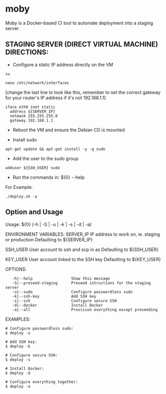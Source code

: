 # moby
Moby is a Docker-based CI tool to automate deployment into a staging server.

## STAGING SERVER (DIRECT VIRTUAL MACHINE) DIRECTIONS:

- Configure a static IP address directly on the VM

```
su
```

<enter password>

```
nano /etc/network/interfaces
```

[change the last line to look like this, remember to set the correct gateway for your router's IP address if it's not 192.168.1.1]

```
iface eth0 inet static
  address ${SERVER_IP}
  netmask 255.255.255.0
  gateway 192.168.1.1
```

- Reboot the VM and ensure the Debian CD is mounted

- Install sudo

```
apt-get update && apt-get install -y -q sudo
```

- Add the user to the sudo group

```
adduser ${SSH_USER} sudo
```

- Run the commands in: ${0} --help

For Example:

```
./deploy.sh -a
```


## Option and Usage
Usage: ${0} (-h | -S | -u | -k | -s | -d | -a)

ENVIRONMENT VARIABLES:
   SERVER_IP        IP address to work on, ie. staging or production
                    Defaulting to ${SERVER_IP}

   SSH_USER         User account to ssh and scp in as
                    Defaulting to ${SSH_USER}

   KEY_USER         User account linked to the SSH key
                    Defaulting to ${KEY_USER}

OPTIONS:
```
   -h|--help                 Show this message
   -S|--preseed-staging      Preseed intructions for the staging server
   -u|--sudo                 Configure passwordless sudo
   -k|--ssh-key              Add SSH key
   -s|--ssh                  Configure secure SSH
   -d|--docker               Install Docker
   -a|--all                  Provision everything except preseeding
```

EXAMPLES:
```
# Configure passwordless sudo:
$ deploy -u

# Add SSH key:
$ deploy -k

# Configure secure SSH:
$ deploy -s

# Install Docker:
$ deploy -d

# Configure everything together:
$ deploy -a
```
